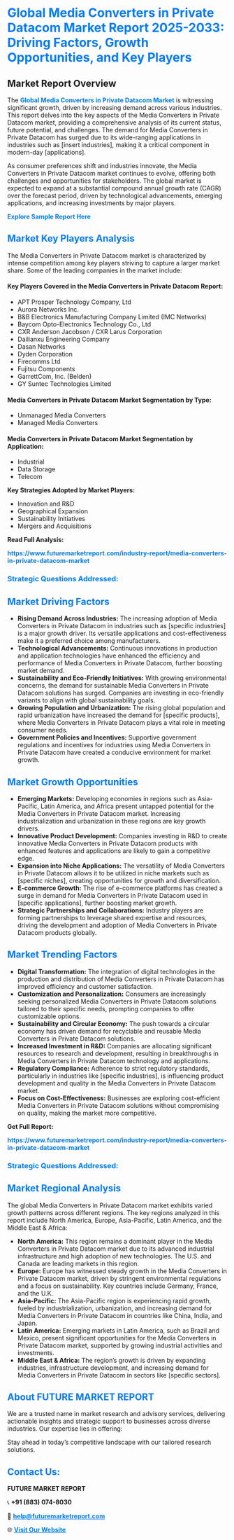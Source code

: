 <h1 style="color: #007BFF;">Global Media Converters in Private Datacom Market Report 2025-2033: Driving Factors, Growth Opportunities, and Key Players</h1>

<section id="overview">
<h2>Market Report Overview</h2>
<p>The <a href="https://www.futuremarketreport.com/industry-report/media-converters-in-private-datacom-market" style="color: #007BFF; text-decoration: none;"><strong>Global Media Converters in Private Datacom Market</strong></a> is witnessing significant growth, driven by increasing demand across various industries. This report delves into the key aspects of the Media Converters in Private Datacom market, providing a comprehensive analysis of its current status, future potential, and challenges. The demand for Media Converters in Private Datacom has surged due to its wide-ranging applications in industries such as [insert industries], making it a critical component in modern-day [applications].</p>
<p>As consumer preferences shift and industries innovate, the Media Converters in Private Datacom market continues to evolve, offering both challenges and opportunities for stakeholders. The global market is expected to expand at a substantial compound annual growth rate (CAGR) over the forecast period, driven by technological advancements, emerging applications, and increasing investments by major players.</p>
</section>

<section id="overview">
<p><a href="https://www.futuremarketreport.com/request-sample/reportId=52979" style="color: #007BFF; text-decoration: none;"><strong>Explore Sample Report Here</strong></a></p>
</section>

<section id="key-players">
<h2 style="color: #007BFF;">Market Key Players Analysis</h2>
<p>The Media Converters in Private Datacom market is characterized by intense competition among key players striving to capture a larger market share. Some of the leading companies in the market include:</p>
<h4>Key Players Covered in the Media Converters in Private Datacom Report:</h4>
<ul><li>APT Prosper Technology Company, Ltd</li><li>Aurora Networks Inc.</li><li>B&amp;B Electronics Manufacturing Company Limited (IMC Networks)</li><li>Baycom Opto-Electronics Technology Co., Ltd</li><li>CXR Anderson Jacobson / CXR Larus Corporation</li><li>Dailianxu Engineering Company</li><li>Dasan Networks</li><li>Dyden Corporation</li><li>Firecomms Ltd</li><li>Fujitsu Components</li><li>GarrettCom, Inc. (Belden)</li><li>GY Suntec Technologies Limited</li></ul>
<h4>Media Converters in Private Datacom Market Segmentation by Type:</h4>
<ul><li>Unmanaged Media Converters</li><li>Managed Media Converters</li></ul>

<h4>Media Converters in Private Datacom Market Segmentation by Application:</h4>
<ul><li>Industrial</li><li>Data Storage</li><li>Telecom</li></ul>
<p><strong>Key Strategies Adopted by Market Players:</strong></p>
<ul>
<li>Innovation and R&D</li>
<li>Geographical Expansion</li>
<li>Sustainability Initiatives</li>
<li>Mergers and Acquisitions</li>
</ul>
</section>

<section>
<p><strong>Read Full Analysis: </strong></p><a href="https://www.futuremarketreport.com/industry-report/media-converters-in-private-datacom-market" style="color: #007BFF; text-decoration: none;"><strong>https://www.futuremarketreport.com/industry-report/media-converters-in-private-datacom-market</strong></a>
<h3 style="color: #007BFF;">Strategic Questions Addressed:</h3>
</section>

<section id="driving-factors">
<h2 style="color: #007BFF;">Market Driving Factors</h2>
<ul>
<li><strong>Rising Demand Across Industries:</strong> The increasing adoption of Media Converters in Private Datacom in industries such as [specific industries] is a major growth driver. Its versatile applications and cost-effectiveness make it a preferred choice among manufacturers.</li>
<li><strong>Technological Advancements:</strong> Continuous innovations in production and application technologies have enhanced the efficiency and performance of Media Converters in Private Datacom, further boosting market demand.</li>
<li><strong>Sustainability and Eco-Friendly Initiatives:</strong> With growing environmental concerns, the demand for sustainable Media Converters in Private Datacom solutions has surged. Companies are investing in eco-friendly variants to align with global sustainability goals.</li>
<li><strong>Growing Population and Urbanization:</strong> The rising global population and rapid urbanization have increased the demand for [specific products], where Media Converters in Private Datacom plays a vital role in meeting consumer needs.</li>
<li><strong>Government Policies and Incentives:</strong> Supportive government regulations and incentives for industries using Media Converters in Private Datacom have created a conducive environment for market growth.</li>
</ul>
</section>

<section id="growth-opportunities">
<h2 style="color: #007BFF;">Market Growth Opportunities</h2>
<ul>
<li><strong>Emerging Markets:</strong> Developing economies in regions such as Asia-Pacific, Latin America, and Africa present untapped potential for the Media Converters in Private Datacom market. Increasing industrialization and urbanization in these regions are key growth drivers.</li>
<li><strong>Innovative Product Development:</strong> Companies investing in R&D to create innovative Media Converters in Private Datacom products with enhanced features and applications are likely to gain a competitive edge.</li>
<li><strong>Expansion into Niche Applications:</strong> The versatility of Media Converters in Private Datacom allows it to be utilized in niche markets such as [specific niches], creating opportunities for growth and diversification.</li>
<li><strong>E-commerce Growth:</strong> The rise of e-commerce platforms has created a surge in demand for Media Converters in Private Datacom used in [specific applications], further boosting market growth.</li>
<li><strong>Strategic Partnerships and Collaborations:</strong> Industry players are forming partnerships to leverage shared expertise and resources, driving the development and adoption of Media Converters in Private Datacom products globally.</li>
</ul>
</section>

<section id="trending-factors">
<h2 style="color: #007BFF;">Market Trending Factors</h2>
<ul>
<li><strong>Digital Transformation:</strong> The integration of digital technologies in the production and distribution of Media Converters in Private Datacom has improved efficiency and customer satisfaction.</li>
<li><strong>Customization and Personalization:</strong> Consumers are increasingly seeking personalized Media Converters in Private Datacom solutions tailored to their specific needs, prompting companies to offer customizable options.</li>
<li><strong>Sustainability and Circular Economy:</strong> The push towards a circular economy has driven demand for recyclable and reusable Media Converters in Private Datacom solutions.</li>
<li><strong>Increased Investment in R&D:</strong> Companies are allocating significant resources to research and development, resulting in breakthroughs in Media Converters in Private Datacom technology and applications.</li>
<li><strong>Regulatory Compliance:</strong> Adherence to strict regulatory standards, particularly in industries like [specific industries], is influencing product development and quality in the Media Converters in Private Datacom market.</li>
<li><strong>Focus on Cost-Effectiveness:</strong> Businesses are exploring cost-efficient Media Converters in Private Datacom solutions without compromising on quality, making the market more competitive.</li>
</ul>
</section>

<section>
<p><strong>Get Full Report: </strong></p><a href="https://www.futuremarketreport.com/industry-report/media-converters-in-private-datacom-market" style="color: #007BFF; text-decoration: none;"><strong>https://www.futuremarketreport.com/industry-report/media-converters-in-private-datacom-market</strong></a>
<h3 style="color: #007BFF;">Strategic Questions Addressed:</h3>
</section>


<section id="regional-analysis">
<h2 style="color: #007BFF;">Market Regional Analysis</h2>
<p>The global Media Converters in Private Datacom market exhibits varied growth patterns across different regions. The key regions analyzed in this report include North America, Europe, Asia-Pacific, Latin America, and the Middle East & Africa:</p>
<ul>
<li><strong>North America:</strong> This region remains a dominant player in the Media Converters in Private Datacom market due to its advanced industrial infrastructure and high adoption of new technologies. The U.S. and Canada are leading markets in this region.</li>
<li><strong>Europe:</strong> Europe has witnessed steady growth in the Media Converters in Private Datacom market, driven by stringent environmental regulations and a focus on sustainability. Key countries include Germany, France, and the U.K.</li>
<li><strong>Asia-Pacific:</strong> The Asia-Pacific region is experiencing rapid growth, fueled by industrialization, urbanization, and increasing demand for Media Converters in Private Datacom in countries like China, India, and Japan.</li>
<li><strong>Latin America:</strong> Emerging markets in Latin America, such as Brazil and Mexico, present significant opportunities for the Media Converters in Private Datacom market, supported by growing industrial activities and investments.</li>
<li><strong>Middle East & Africa:</strong> The region’s growth is driven by expanding industries, infrastructure development, and increasing demand for Media Converters in Private Datacom in sectors like [specific sectors].</li>
</ul>
</section>

<footer>
<h2 style="color: #007BFF;">About FUTURE MARKET REPORT</h2>
<p>We are a trusted name in market research and advisory services, delivering actionable insights and strategic support to businesses across diverse industries. Our expertise lies in offering:</p>

<p>Stay ahead in today’s competitive landscape with our tailored research solutions.</p>

<h2 style="color: #007BFF;">Contact Us:</h2>
<p><strong>FUTURE MARKET REPORT</strong></p>
<p>📞 <strong>+91 (883) 074-8030</strong></p>
<p>📧 <strong><a href="mailto:help@futuremarketreport.com" style="color: #007BFF;">help@futuremarketreport.com</a></strong></p>
<p>🌐 <strong><a href="https://www.futuremarketreport.com/" style="color: #007BFF;">Visit Our Website</a></strong></p>
</footer>